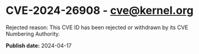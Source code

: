# CVE-2024-26908 - cve@kernel.org

Rejected reason: This CVE ID has been rejected or withdrawn by its CVE Numbering Authority.

**Publish date:** 2024-04-17

